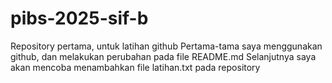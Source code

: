 # pibs-2025-sif-b
Repository pertama, untuk latihan github
Pertama-tama saya menggunakan github, dan melakukan perubahan pada file README.md
Selanjutnya saya akan mencoba menambahkan file latihan.txt pada repository 
